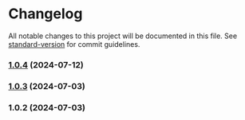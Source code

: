 # Changelog

All notable changes to this project will be documented in this file. See [standard-version](https://github.com/conventional-changelog/standard-version) for commit guidelines.

### [1.0.4](https://github.com/Jdsdofp/api-blp/compare/v1.0.3...v1.0.4) (2024-07-12)

### [1.0.3](https://github.com/Jdsdofp/api-blp/compare/v1.0.2...v1.0.3) (2024-07-03)

### 1.0.2 (2024-07-03)
